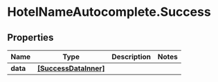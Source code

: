 # HotelNameAutocomplete.Success

## Properties

Name | Type | Description | Notes
------------ | ------------- | ------------- | -------------
**data** | [**[SuccessDataInner]**](SuccessDataInner.md) |  | 


